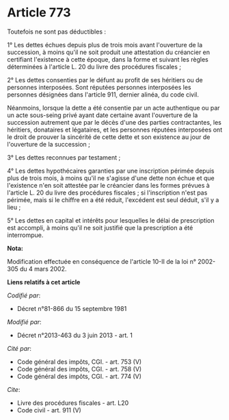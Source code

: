 # Article 773

Toutefois ne sont pas déductibles : 

1° Les dettes échues depuis plus de trois mois avant l'ouverture de la succession, à moins qu'il ne soit produit une
attestation du créancier en certifiant l'existence à cette époque, dans la forme et suivant les règles déterminées à
l'article L. 20 du livre des procédures fiscales ; 

2° Les dettes consenties par le défunt au profit de ses héritiers ou de personnes interposées. Sont réputées personnes
interposées les personnes désignées dans l'article 911, dernier alinéa, du code civil. 

Néanmoins, lorsque la dette a été consentie par un acte authentique ou par un acte sous-seing privé ayant date certaine avant
l'ouverture de la succession autrement que par le décès d'une des parties contractantes, les héritiers, donataires et
légataires, et les personnes réputées interposées ont le droit de prouver la sincérité de cette dette et son existence au
jour de l'ouverture de la succession ; 

3° Les dettes reconnues par testament ; 

4° Les dettes hypothécaires garanties par une inscription périmée depuis plus de trois mois, à moins qu'il ne s'agisse d'une
dette non échue et que l'existence n'en soit attestée par le créancier dans les formes prévues à l'article L. 20 du livre des
procédures fiscales ; si l'inscription n'est pas périmée, mais si le chiffre en a été réduit, l'excédent est seul déduit,
s'il y a lieu ; 

5° Les dettes en capital et intérêts pour lesquelles le délai de prescription est accompli, à moins qu'il ne soit justifié
que la prescription a été interrompue.

**Nota:**

Modification effectuée en conséquence de l'article 10-II de la loi n° 2002-305 du 4 mars 2002.

**Liens relatifs à cet article**

_Codifié par_:

  - Décret n°81-866 du 15 septembre 1981

_Modifié par_:

  - Décret n°2013-463 du 3 juin 2013 - art. 1

_Cité par_:

  - Code général des impôts, CGI. - art. 753 (V)
  - Code général des impôts, CGI. - art. 758 (V)
  - Code général des impôts, CGI. - art. 774 (V)

_Cite_:

  - Livre des procédures fiscales - art. L20
  - Code civil - art. 911 (V)
